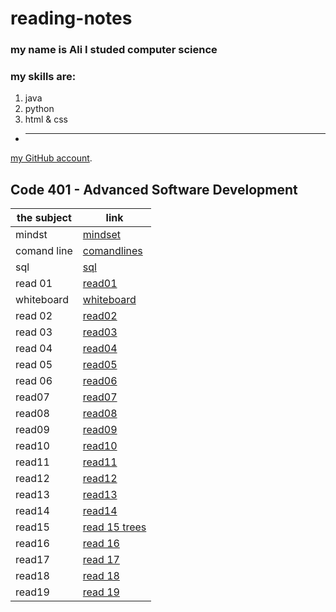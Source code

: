 # reading-notes

### my name is Ali I studed computer science 
### my skills are:
1. java 
2. python 
3. html & css
*  ___
[my GitHub account](https://github.com/aliwalid96).




## Code 401 - Advanced Software Development


the subject| link |
---|---
mindst | [mindset](minset.md)|
 comand line | [comandlines](comandline.md) |
 sql | [sql](SQLPage.md)|
 read 01 | [read01](read01.md)|
 whiteboard | [whiteboard](https://github.com/aliwalid96/data-structures-and-algorithms/blob/main/README.md)|
read 02 | [read02](read02.md)|
read 03 | [read03](read03.md)|
read 04| [read04](read04.md)|
read 05| [read05](read05.md)|
read 06| [read06](read06.md)|
read07| [read07](read07.md)|
read08| [read08](read08.md)|
read09| [read09](read09.md)|
read10| [read10](read10.md)|
read11| [read11](read11.md)|
read12| [read12](read12.md)|
read13| [read13](read13.md)|
read14| [read14](read14.md)|
read15| [read 15 trees ](read15.md)|
read16| [read 16 ](read16.md)|
read17| [read 17 ](read17.md)|
read18| [read 18 ](read18.md)|
read19| [read 19 ](read19.md)|






















 


